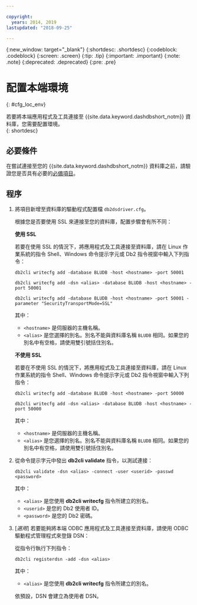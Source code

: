 ```yaml
---

copyright:
  years: 2014, 2019
lastupdated: "2018-09-25"

---
```


<!-- Attribute definitions --> 
{:new_window: target="_blank"}
{:shortdesc: .shortdesc}
{:codeblock: .codeblock}
{:screen: .screen}
{:tip: .tip}
{:important: .important}
{:note: .note}
{:deprecated: .deprecated}
{:pre: .pre}

# 配置本端環境
{: #cfg_loc_env}

若要將本端應用程式及工具連接至 {{site.data.keyword.dashdbshort_notm}} 資料庫，您需要配置環境。  
{: shortdesc}

## 必要條件

在嘗試連接至您的 {{site.data.keyword.dashdbshort_notm}} 資料庫之前，請驗證您是否具有必要的[必備項目](connecting.html#prereqs)。

<!-- 1. Install the Db2 driver package for your operating system.

   - [Installing on Windows](install_win.html)
   - [Installing on Linux or PowerLinux](install_linux.html)
   - [Installing on Mac OS X](install_mac.html)
2. Decide whether or not you will be using Secure Sockets Layer (SSL) to connect to your database.
3. Collect database details and connect credentials, including the host name of your server, and your database user ID and password. -->

## 程序

1. 將項目新增至資料庫的驅動程式配置檔 `db2dsdriver.cfg`。

   根據您是否要使用 SSL 來連接至您的資料庫，配置步驟會有所不同：

   **使用 SSL**

   若要在使用 SSL 的情況下，將應用程式及工具連接至資料庫，請在 Linux 作業系統的指令 Shell、Windows 命令提示字元或 Db2 指令視窗中輸入下列指令： 

   `db2cli writecfg add -database BLUDB -host <hostname> -port 50001`

   `db2cli writecfg add -dsn <alias> -database BLUDB -host <hostname> -port 50001`

   `db2cli writecfg add -database BLUDB -host <hostname> -port 50001 -parameter "SecurityTransportMode=SSL"`

    其中：

   - `<hostname>` 是伺服器的主機名稱。
   - `<alias>` 是您選擇的別名。別名不能與資料庫名稱 `BLUDB` 相同。如果您的別名中有空格，請使用雙引號括住別名。

   **不使用 SSL**

   若要在不使用 SSL 的情況下，將應用程式及工具連接至資料庫，請在 Linux 作業系統的指令 Shell、Windows 命令提示字元或 Db2 指令視窗中輸入下列指令： 

   `db2cli writecfg add -database BLUDB -host <hostname> -port 50000`

   `db2cli writecfg add -dsn <alias> -database BLUDB -host <hostname> -port 50000`

    其中：

   - `<hostname>` 是伺服器的主機名稱。
   - `<alias>` 是您選擇的別名。別名不能與資料庫名稱 `BLUDB` 相同。如果您的別名中有空格，請使用雙引號括住別名。

2. 從命令提示字元中發出 **db2cli validate** 指令，以測試連接：

   `db2cli validate -dsn <alias> -connect -user <userid> -passwd <password>`

   其中： 
   
   - `<alias>` 是您使用 **db2cli writecfg** 指令所建立的別名。
   - `<userid>` 是您的 Db2 使用者 ID。
   - `<password>` 是您的 Db2 密碼。

3. [*選用*] 若要能夠將本端 ODBC 應用程式及工具連接至資料庫，請使用 ODBC 驅動程式管理程式來登錄 DSN：
 
   從指令行執行下列指令： 

   `db2cli registerdsn -add -dsn <alias>`

   其中： 

   - `<alias>` 是您使用 **db2cli writecfg** 指令所建立的別名。

   依預設，DSN 會建立為使用者 DSN。

